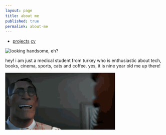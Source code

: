 ```yaml
---
layout: page
title: about me
published: true
permalink: about-me
---
```

- <a href="/projects">projects</a> <a href="/cv">cv</a>

![looking handsome, eh?]({{site.baseurl}}/images/bora1a.png)    

hey! i am just a medical student from turkey who is enthusiastic about tech, books, cinema, sports, cats and coffee. yes, it is nine year old me up there!
   
<img src="images/medic.gif" alt="mediiic!" width="350" height="182">
